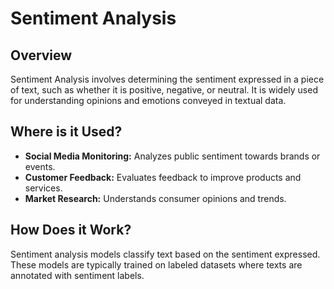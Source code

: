 # Sentiment Analysis

## Overview

Sentiment Analysis involves determining the sentiment expressed in a piece of text, such as whether it is positive, negative, or neutral. It is widely used for understanding opinions and emotions conveyed in textual data.

## Where is it Used?

- **Social Media Monitoring:** Analyzes public sentiment towards brands or events.
- **Customer Feedback:** Evaluates feedback to improve products and services.
- **Market Research:** Understands consumer opinions and trends.

## How Does it Work?

Sentiment analysis models classify text based on the sentiment expressed. These models are typically trained on labeled datasets where texts are annotated with sentiment labels.
